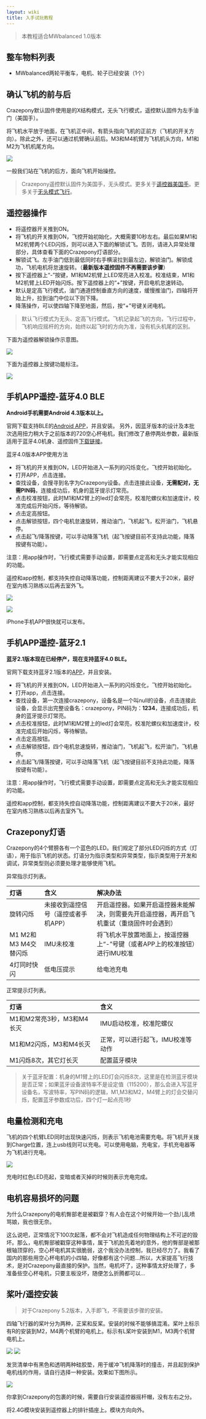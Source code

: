 ```yaml
---
layout: wiki
title: 入手试玩教程
---
```


> 本教程适合MWbalanced 1.0版本

## 整车物料列表

* MWbalanced两轮平衡车，电机、轮子已经安装（1个）

## 确认飞机的前与后
Crazepony默认固件使用是的X结构模式，无头飞行模式，遥控默认固件为左手油门（美国手）。

将飞机水平放于地面，在飞机正中间，有箭头指向飞机的正前方（飞机的开关方向）。除此之外，还可以通过机臂确认前后。M3和M4机臂为飞机机头方向，M1和M2为飞机机尾方向。

![](/assets/img/manual-1-wiki.png)

一般我们站在飞机的后方，面向飞机开始操控。

> Crazepony遥控默认固件为美国手，无头模式。更多关于[遥控器美国手](./japan-american-rc.html)。更多关于[无头模式飞行](./head-free.html)。

 
## 遥控器操作
* 将遥控器开关推到ON。
* 将飞机的开关推到ON，飞控开始初始化，大概需要10秒左右。最后如果M1和M2机臂两个LED闪烁，则可以进入下面的解锁试飞。否则，请进入异常处理部分，具体查看下面的Crazepony灯语部分。
* 解锁试飞。左手油门低到最低同时右手横滚拉到最左边，解锁油门。解锁成功，飞机电机将怠速旋转。（**最新版本遥控固件不再需要该步骤**）
* 按下遥控器上“-”按键，M1和M2机臂上LED常亮进入校准。校准结束，M1和M2机臂上LED开始闪烁。按下遥控器上的“+”按键，开启电机怠速转动。
* 默认是定高飞行模式，油门通道控制垂直方向的速度，缓慢推油门，四轴将开始上升，拉到油门中位以下则下降。
* 降落操作，可以使四轴下降至地面，然后，按“+”号键关闭电机。

> 默认飞行模式为无头、定高飞行模式。飞机记录起飞的方向，飞行过程中，飞机响应摇杆的方向，始终以起飞时的方向为准，没有机头机尾的区别。

下面为遥控器解锁操作示意图。

![](/assets/img/user-guide-10.png)

下面为遥控器上按键功能标注。

![](/assets/img/manual-3-wiki.png)

## 手机APP遥控-蓝牙4.0 BLE

**Android手机需要Android 4.3版本以上。**

官网下载支持BLE的[Android APP](http://pan.baidu.com/s/1nt69pUD)，并且安装。
另外，因蓝牙版本的设计及本批次选用扭力稍大于之前版本的720空心杯电机，我们修改了悬停两处参数，最新版适用于蓝牙4.0机身、遥控固件[下载链接](http://pan.baidu.com/s/1pJECSWV)。

蓝牙4.0版本APP使用方法

* 将飞机的开关推到ON，LED开始进入一系列的闪烁变化，飞控开始初始化。
* 打开APP，点击连接。
* 查找设备，会搜寻到名字为Crazepony设备。点击连接此设备，**无需配对，无需PIN码**，连接成功后，机身的蓝牙提示灯常亮。
* 点击校准按钮，此时M1和M2臂上的led灯会常亮，校准陀螺仪和加速度计，校准完成后开始闪烁，等待解锁。
* 点击定高按钮。
* 点击解锁按钮，四个电机怠速旋转，推动油门，飞机起飞，松开油门，飞机悬停。
* 点击起飞/降落按键，可以手动降落飞机（起飞按键目前不支持此功能，降落按键有功能）。

注意：用app操作时，飞行模式需要手动设置，即需要点定高和无头才能实现相应的功能。

遥控和app控制，都支持失控自动降落功能，控制距离建议不要大于20米，最好在室内练习熟练以后再去室外飞。

![](/assets/img/ble-app-1.jpg)

![](/assets/img/ble-app-2.jpg)

iPhone手机APP很快就可以发布。


## 手机APP遥控-蓝牙2.1
**蓝牙2.1版本现在已经停产，现在支持蓝牙4.0 BLE。**

官网下载支持蓝牙2.1版本的[APP](http://pan.baidu.com/s/1eQfBgye)，并且安装。

* 将飞机的开关推到ON，LED开始进入一系列的闪烁变化，飞控开始初始化。
* 打开app，点击连接。
* 查找设备，第一次连接crazepony，设备名是一个叫null的设备，点击连接此设备，会显示出完整设备名：crazepony，PIN码为：**1234**，连接成功后，机身的蓝牙提示灯常亮。
* 点击校准按钮，此时M1和M2臂上的led灯会常亮，校准陀螺仪和加速度计，校准完成后开始闪烁，等待解锁。
* 点击定高按钮。
* 点击解锁按钮，四个电机怠速旋转，推动油门，飞机起飞，松开油门，飞机悬停。
* 点击起飞/降落按键，可以手动降落飞机（起飞按键目前不支持此功能，降落按键有功能）。

注意：用app操作时，飞行模式需要手动设置，即需要点定高和无头才能实现相应的功能。

遥控和app控制，都支持失控自动降落功能，控制距离建议不要大于20米，最好在室内练习熟练以后再去室外飞。

## Crazepony灯语

Crazepony的4个臂膀各有一个蓝色的LED。我们规定了部分LED闪烁的方式（灯语），用于指示飞机的状态。灯语分为指示类型和异常类型，指示类型用于开发和调试，异常类型则必须要处理才能够使用飞机。

异常指示灯列表。

| 灯语|含义|解决办法|
|:----|:----|:-----|
|旋转闪烁|未接收到遥控信号（遥控或者手机APP）| 开启遥控器。如果开启遥控器未能解决，则需要先开启遥控器，再开启飞机重试（重烧固件时会遇到）|
|M1 M2和M3 M4交替闪烁|IMU未校准|将飞机水平放置地面上，按遥控器上“-”号键（或者APP上的校准按钮）进行IMU校准|
|4灯同时快闪|低电压提示|给电池充电|


正常提示灯列表。

| 灯语|含义|
|:----|:----|
|M1和M2常亮3秒，M3和M4长灭|IMU启动校准，校准陀螺仪|
|M1和M2闪烁，M3和M4长灭|正常，可以进行起飞，IMU校准等动作|
|M1闪烁8次，其它灯长灭|配置蓝牙模块|

> 关于蓝牙配置：机身的M1臂上的LED灯会闪烁8次，这里是在检测蓝牙模块是否正常；如果蓝牙设备波特率不是设定值（115200），那么会进入写蓝牙设备名，写波特率，写PIN码的逻辑，M1,M3和M2，M4臂上的灯会交替闪烁，配置蓝牙参数成功后，四个灯一起点亮1秒


## 电量检测和充电
飞机的四个机臂LED同时出现快速闪烁，则表示飞机电池需要充电。将飞机开关拨到Charge位置，连上usb线则可以充电。可以使用电脑，充电宝，手机充电器等为飞机进行充电。

![](/assets/img/charge.jpg)

充电时红色LED亮起，变暗或者灭掉的时候则表示充电完成。

 
## 电机容易损坏的问题
为什么Crazepony的电机臀部老是被戳穿？有人会在这个时候开始一个劲儿乱喷骂娘，我也很无奈。

这么说吧，正常情况下100次起落，都不会对飞机造成任何物理结构上不可逆的毁坏。那么，电机臀部被戳穿这种事情，属于飞机脸先着地的意外，他的臀部是被那根轴顶穿的，空心杯电机其实很脆弱，这个我没办法控制，我已经尽力了。我看了国内的那些用空心杯电机的小四轴，好像都有这个问题...所以，大家提高飞行技术，是对Crazepony最直接的保护。当然，电机坏了，这种事情太好处理了，多准备些空心杯电机，只要主板没坏，随便怎么折腾都可以...


## 桨叶/遥控安装
> 对于Crazepony 5.2版本，入手即飞，不需要该步骤的安装。

四轴飞行器的桨叶分为两种，正桨和反桨。安装的时候不能够搞混淆。桨叶上标示有R的安装到M2，M4两个机臂的电机上。标示有L桨叶安装到M1，M3两个机臂电机上。

![](/assets/img/user-guide-5-0-1.jpg)
![](/assets/img/user-guide-5-0-2.jpg)

发货清单中有黑色和透明两种硅胶垫，用于缓冲飞机降落时的撞击，并且起到保护电机线的作用，请自行选择一种安装。效果如下图所示。

![](/assets/img/user-guide-5-1-0.jpg)

你拿到Crazepony的包裹的时候，需要自行安装遥控器摇杆帽，没有左右之分。

将2.4G模块安装到遥控器上的排针插座上。模块方向向外。


